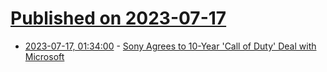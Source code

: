 # [Published on 2023-07-17](index.md)

* [2023-07-17, 01:34:00](https://games.slashdot.org/story/23/07/16/2158219/sony-agrees-to-10-year-call-of-duty-deal-with-microsoft?utm_source=rss1.0mainlinkanon&utm_medium=feed) - [Sony Agrees to 10-Year 'Call of Duty' Deal with Microsoft](https://games.slashdot.org/story/23/07/16/2158219/sony-agrees-to-10-year-call-of-duty-deal-with-microsoft?utm_source=rss1.0mainlinkanon&utm_medium=feed)

